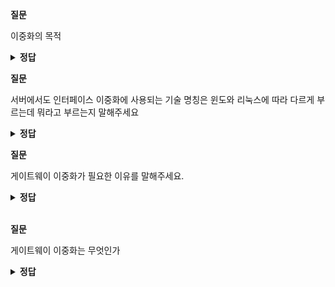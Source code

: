 **질문** 
<!-- 무조건 공백 -->
이중화의 목적
<!-- 무조건 공백 -->
<details>
<summary><b>정답</b></summary>
<!-- summary 아래 한칸 공백 두어야함 -->
<!-- 무조건 한칸 공백 아래에 두고 정답 입력 -->

인프라를 설계할 때 단일 접점의 장애가 전체 서비스에 영향을 미치지 않도록 SPoF(단일장애점)을 만들지 않아야 하는데
인프라를 구성하는 각 요소가 복수 개 이상으로 인프라를 구성해 특정 인프라에 문제가 발생하더라도 이중화된 다른 인프라를 통해 
서비스가 지속되도록 해주기 위해 사용합니다.

</details>

**질문** 
<!-- 무조건 공백 -->
서버에서도 인터페이스 이중화에 사용되는 기술 명칭은 윈도와 리눅스에 따라 다르게 부르는데 뭐라고 부르는지 말해주세요
<!-- 무조건 공백 -->
<details>
<summary><b>정답</b></summary>
<!-- summary 아래 한칸 공백 두어야함 -->
<!-- 무조건 한칸 공백 아래에 두고 정답 입력 -->

윈도우: 팀/티밍
리눅스: 본드/본딩
</details>

**질문** 
<!-- 무조건 공백 -->
게이트웨이 이중화가 필요한 이유를 말해주세요.
<!-- 무조건 공백 -->
<details>
<summary><b>정답</b></summary>
<!-- summary 아래 한칸 공백 두어야함 -->
<!-- 무조건 한칸 공백 아래에 두고 정답 입력 -->

이중화를 적용하지 않은 게이트웨이에 문제가 발생하면 해당 게이트웨이 하단의 호스트들의 네트워크 통신이 마비되기 때문입니다.
</details>

<br>

**질문** 
<!-- 무조건 공백 -->
게이트웨이 이중화는 무엇인가
<!-- 무조건 공백 -->
<details>
<summary><b>정답</b></summary>
<!-- summary 아래 한칸 공백 두어야함 -->
<!-- 무조건 한칸 공백 아래에 두고 정답 입력 -->

게이트웨이를 하나만 쓰게되면 이미 물리적으로는 외부 네트워크와 연결된 다른 장비가 있어도 장애발생시 외부 네트워크 통신이 두절됨.
그래서 둘 다 게이트웨이로 쓸 수 있도록 게이트웨이 이중화 프로토콜(FHRP)로 두 라우터가 실제 IP 외에 가상 IP 주소와 가상 IP에 대한 MAC 주소를 동일하게 갖게하는 것.
이게 바로 게이트웨이 따블화! 이중화!

</details>

